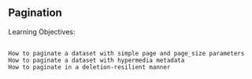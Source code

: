 ## Pagination  

Learning Objectives:
##  
    How to paginate a dataset with simple page and page_size parameters
    How to paginate a dataset with hypermedia metadata
    How to paginate in a deletion-resilient manner
##
